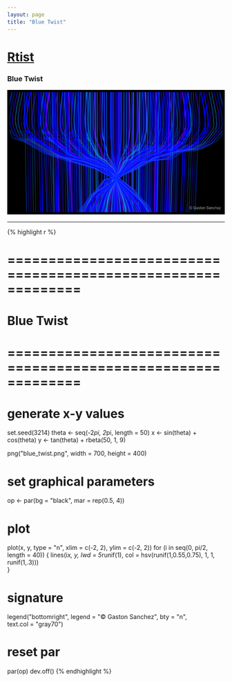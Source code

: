 ```yaml
---
layout: page
title: "Blue Twist"
---
```


# [Rtist](/Rtist) 

### Blue Twist 

![Blue Twist](../images/blue_twist.png) 

-----

{% highlight r %} 
# ============================================================= 
# Blue Twist 
# ============================================================= 
# generate x-y values 
set.seed(3214) 
theta <- seq(-2*pi, 2*pi, length = 50) 
x <- sin(theta) + cos(theta) 
y <- tan(theta) + rbeta(50, 1, 9) 
 
 
png("blue_twist.png", width = 700, height = 400) 
# set graphical parameters 
op <- par(bg = "black", mar = rep(0.5, 4)) 
# plot 
plot(x, y, type = "n", xlim = c(-2, 2), ylim = c(-2, 2)) 
for (i in seq(0, pi/2, length = 40)) { 
  lines(i*x, y, lwd = 5*runif(1), 
        col = hsv(runif(1,0.55,0.75), 1, 1, runif(1,.3)))		 
} 
# signature 
legend("bottomright", legend = "© Gaston Sanchez", bty = "n",  
       text.col = "gray70") 
# reset par 
par(op) 
dev.off() 
{% endhighlight %} 
